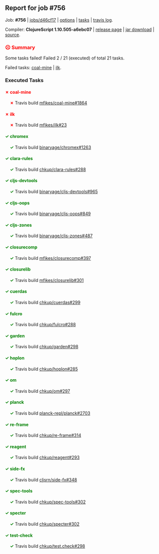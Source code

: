 ## Report for job #756

Job: **#756** | [jobs/d46cf17](https://github.com/cljs-oss/canary/commit/d46cf1718136c914423f00188892a19dac0e38fe) | [options](options.edn) | [tasks](tasks.edn) | [travis log](https://travis-ci.org/cljs-oss/canary/builds/476085276).

Compiler: **ClojureScript 1.10.505-a6ebc07** | [release page](https://github.com/cljs-oss/canary/releases/tag/r1.10.505-a6ebc07) | [jar download](https://github.com/cljs-oss/canary/releases/download/r1.10.505-a6ebc07/clojurescript-1.10.505-a6ebc07.jar) | [source](https://github.com/mfikes/clojurescript/commit/a6ebc07673811120fe0bc4871475b3e8b7b886cb).

### <b style='color:red'>☹ Summary</b>

Some tasks failed! Failed 2 / 21 (executed) of total 21 tasks.

Failed tasks: [coal-mine](#-coal-mine) | [ilk](#-ilk).

### Executed Tasks

#### <b style='color:red'>&#x2717; coal-mine</b>
&nbsp;&nbsp;&nbsp;&nbsp;<b style='color:red'>&#x2717;</b> Travis build [mfikes/coal-mine#1864](https://travis-ci.org/mfikes/coal-mine/builds/476086844)<br>

#### <b style='color:red'>&#x2717; ilk</b>
&nbsp;&nbsp;&nbsp;&nbsp;<b style='color:red'>&#x2717;</b> Travis build [mfikes/ilk#23](https://travis-ci.org/mfikes/ilk/builds/476086894)<br>

#### <b style='color:green'>&#x2713; chromex</b>
&nbsp;&nbsp;&nbsp;&nbsp;<b style='color:green'>&#x2713;</b> Travis build [binaryage/chromex#1263](https://travis-ci.org/binaryage/chromex/builds/476086785)<br>

#### <b style='color:green'>&#x2713; clara-rules</b>
&nbsp;&nbsp;&nbsp;&nbsp;<b style='color:green'>&#x2713;</b> Travis build [chkup/clara-rules#288](https://travis-ci.org/chkup/clara-rules/builds/476086787)<br>

#### <b style='color:green'>&#x2713; cljs-devtools</b>
&nbsp;&nbsp;&nbsp;&nbsp;<b style='color:green'>&#x2713;</b> Travis build [binaryage/cljs-devtools#965](https://travis-ci.org/binaryage/cljs-devtools/builds/476086789)<br>

#### <b style='color:green'>&#x2713; cljs-oops</b>
&nbsp;&nbsp;&nbsp;&nbsp;<b style='color:green'>&#x2713;</b> Travis build [binaryage/cljs-oops#849](https://travis-ci.org/binaryage/cljs-oops/builds/476086791)<br>

#### <b style='color:green'>&#x2713; cljs-zones</b>
&nbsp;&nbsp;&nbsp;&nbsp;<b style='color:green'>&#x2713;</b> Travis build [binaryage/cljs-zones#487](https://travis-ci.org/binaryage/cljs-zones/builds/476086793)<br>

#### <b style='color:green'>&#x2713; closurecomp</b>
&nbsp;&nbsp;&nbsp;&nbsp;<b style='color:green'>&#x2713;</b> Travis build [mfikes/closurecomp#397](https://travis-ci.org/mfikes/closurecomp/builds/476086795)<br>

#### <b style='color:green'>&#x2713; closurelib</b>
&nbsp;&nbsp;&nbsp;&nbsp;<b style='color:green'>&#x2713;</b> Travis build [mfikes/closurelib#301](https://travis-ci.org/mfikes/closurelib/builds/476086810)<br>

#### <b style='color:green'>&#x2713; cuerdas</b>
&nbsp;&nbsp;&nbsp;&nbsp;<b style='color:green'>&#x2713;</b> Travis build [chkup/cuerdas#299](https://travis-ci.org/chkup/cuerdas/builds/476086873)<br>

#### <b style='color:green'>&#x2713; fulcro</b>
&nbsp;&nbsp;&nbsp;&nbsp;<b style='color:green'>&#x2713;</b> Travis build [chkup/fulcro#288](https://travis-ci.org/chkup/fulcro/builds/476086877)<br>

#### <b style='color:green'>&#x2713; garden</b>
&nbsp;&nbsp;&nbsp;&nbsp;<b style='color:green'>&#x2713;</b> Travis build [chkup/garden#298](https://travis-ci.org/chkup/garden/builds/476086879)<br>

#### <b style='color:green'>&#x2713; hoplon</b>
&nbsp;&nbsp;&nbsp;&nbsp;<b style='color:green'>&#x2713;</b> Travis build [chkup/hoplon#285](https://travis-ci.org/chkup/hoplon/builds/476086892)<br>

#### <b style='color:green'>&#x2713; om</b>
&nbsp;&nbsp;&nbsp;&nbsp;<b style='color:green'>&#x2713;</b> Travis build [chkup/om#297](https://travis-ci.org/chkup/om/builds/476086906)<br>

#### <b style='color:green'>&#x2713; planck</b>
&nbsp;&nbsp;&nbsp;&nbsp;<b style='color:green'>&#x2713;</b> Travis build [planck-repl/planck#2703](https://travis-ci.org/planck-repl/planck/builds/476086923)<br>

#### <b style='color:green'>&#x2713; re-frame</b>
&nbsp;&nbsp;&nbsp;&nbsp;<b style='color:green'>&#x2713;</b> Travis build [chkup/re-frame#314](https://travis-ci.org/chkup/re-frame/builds/476086979)<br>

#### <b style='color:green'>&#x2713; reagent</b>
&nbsp;&nbsp;&nbsp;&nbsp;<b style='color:green'>&#x2713;</b> Travis build [chkup/reagent#293](https://travis-ci.org/chkup/reagent/builds/476086910)<br>

#### <b style='color:green'>&#x2713; side-fx</b>
&nbsp;&nbsp;&nbsp;&nbsp;<b style='color:green'>&#x2713;</b> Travis build [cljsrn/side-fx#348](https://travis-ci.org/cljsrn/side-fx/builds/476086927)<br>

#### <b style='color:green'>&#x2713; spec-tools</b>
&nbsp;&nbsp;&nbsp;&nbsp;<b style='color:green'>&#x2713;</b> Travis build [chkup/spec-tools#302](https://travis-ci.org/chkup/spec-tools/builds/476086960)<br>

#### <b style='color:green'>&#x2713; specter</b>
&nbsp;&nbsp;&nbsp;&nbsp;<b style='color:green'>&#x2713;</b> Travis build [chkup/specter#302](https://travis-ci.org/chkup/specter/builds/476087025)<br>

#### <b style='color:green'>&#x2713; test-check</b>
&nbsp;&nbsp;&nbsp;&nbsp;<b style='color:green'>&#x2713;</b> Travis build [chkup/test.check#298](https://travis-ci.org/chkup/test.check/builds/476087021)<br>